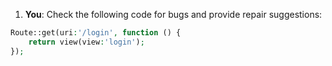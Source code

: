 1. **You**: Check the following code for bugs and provide repair suggestions: 
```php
Route::get(uri:'/login', function () {
    return view(view:'login');
});   
```